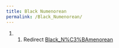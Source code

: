 ```yaml
---
title: Black Numenorean
permalink: /Black_Numenorean/
---
```


1.  1.  Redirect
        [Black_N%C3%BAmenorean](Black_N%C3%BAmenorean "wikilink")